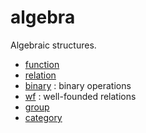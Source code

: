 algebra
=======

Algebraic structures.

* [function](function.lean)
* [relation](relation.lean)
* [binary](binary.lean) : binary operations
* [wf](wf.lean) : well-founded relations
* [group](group.lean)
* [category](category.lean)
